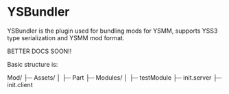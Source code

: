 # YSBundler

YSBundler is the plugin used for bundling mods for YSMM, supports YSS3 type serialization and YSMM mod format.


BETTER DOCS SOON!!

Basic structure is:

Mod/
├─ Assets/
│  ├─ Part
├─ Modules/
│  ├─ testModule
├─ init.server
├─ init.client
